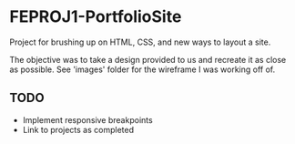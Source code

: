 # FEPROJ1-PortfolioSite
Project for brushing up on HTML, CSS, and new ways to layout a site. 

The objective was to take a design provided to us and recreate it as close as possible.
See 'images' folder for the wireframe I was working off of.

TODO
------
- Implement responsive breakpoints
- Link to projects as completed
